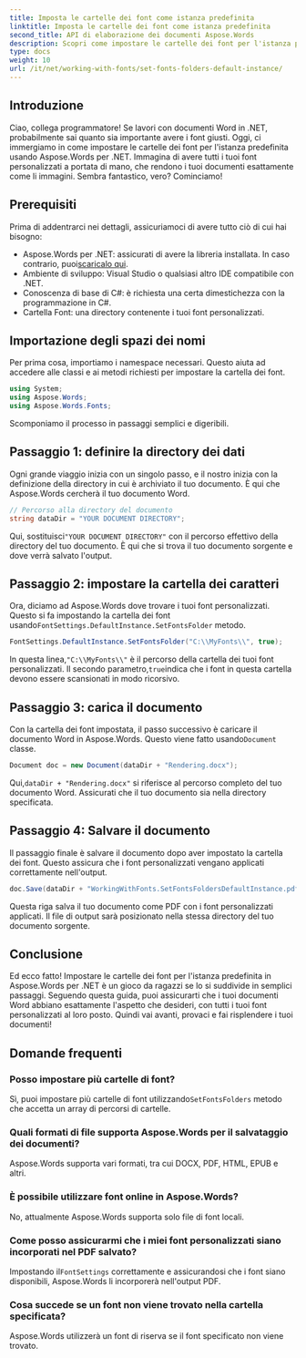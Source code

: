 ```yaml
---
title: Imposta le cartelle dei font come istanza predefinita
linktitle: Imposta le cartelle dei font come istanza predefinita
second_title: API di elaborazione dei documenti Aspose.Words
description: Scopri come impostare le cartelle dei font per l'istanza predefinita in Aspose.Words per .NET con questo tutorial passo dopo passo. Personalizza i tuoi documenti Word senza sforzo.
type: docs
weight: 10
url: /it/net/working-with-fonts/set-fonts-folders-default-instance/
---
```

## Introduzione

Ciao, collega programmatore! Se lavori con documenti Word in .NET, probabilmente sai quanto sia importante avere i font giusti. Oggi, ci immergiamo in come impostare le cartelle dei font per l'istanza predefinita usando Aspose.Words per .NET. Immagina di avere tutti i tuoi font personalizzati a portata di mano, che rendono i tuoi documenti esattamente come li immagini. Sembra fantastico, vero? Cominciamo!

## Prerequisiti

Prima di addentrarci nei dettagli, assicuriamoci di avere tutto ciò di cui hai bisogno:
-  Aspose.Words per .NET: assicurati di avere la libreria installata. In caso contrario, puoi[scaricalo qui](https://releases.aspose.com/words/net/).
- Ambiente di sviluppo: Visual Studio o qualsiasi altro IDE compatibile con .NET.
- Conoscenza di base di C#: è richiesta una certa dimestichezza con la programmazione in C#.
- Cartella Font: una directory contenente i tuoi font personalizzati.

## Importazione degli spazi dei nomi

Per prima cosa, importiamo i namespace necessari. Questo aiuta ad accedere alle classi e ai metodi richiesti per impostare la cartella dei font.

```csharp
using System;
using Aspose.Words;
using Aspose.Words.Fonts;
```

Scomponiamo il processo in passaggi semplici e digeribili.

## Passaggio 1: definire la directory dei dati

Ogni grande viaggio inizia con un singolo passo, e il nostro inizia con la definizione della directory in cui è archiviato il tuo documento. È qui che Aspose.Words cercherà il tuo documento Word.

```csharp
// Percorso alla directory del documento
string dataDir = "YOUR DOCUMENT DIRECTORY";
```

 Qui, sostituisci`"YOUR DOCUMENT DIRECTORY"` con il percorso effettivo della directory del tuo documento. È qui che si trova il tuo documento sorgente e dove verrà salvato l'output.

## Passaggio 2: impostare la cartella dei caratteri

 Ora, diciamo ad Aspose.Words dove trovare i tuoi font personalizzati. Questo si fa impostando la cartella dei font usando`FontSettings.DefaultInstance.SetFontsFolder` metodo.

```csharp
FontSettings.DefaultInstance.SetFontsFolder("C:\\MyFonts\\", true);
```

 In questa linea,`"C:\\MyFonts\\"` è il percorso della cartella dei tuoi font personalizzati. Il secondo parametro,`true`indica che i font in questa cartella devono essere scansionati in modo ricorsivo.

## Passaggio 3: carica il documento

 Con la cartella dei font impostata, il passo successivo è caricare il documento Word in Aspose.Words. Questo viene fatto usando`Document` classe.

```csharp
Document doc = new Document(dataDir + "Rendering.docx");
```

 Qui,`dataDir + "Rendering.docx"` si riferisce al percorso completo del tuo documento Word. Assicurati che il tuo documento sia nella directory specificata.

## Passaggio 4: Salvare il documento

Il passaggio finale è salvare il documento dopo aver impostato la cartella dei font. Questo assicura che i font personalizzati vengano applicati correttamente nell'output.

```csharp
doc.Save(dataDir + "WorkingWithFonts.SetFontsFoldersDefaultInstance.pdf");
```

Questa riga salva il tuo documento come PDF con i font personalizzati applicati. Il file di output sarà posizionato nella stessa directory del tuo documento sorgente.

## Conclusione

Ed ecco fatto! Impostare le cartelle dei font per l'istanza predefinita in Aspose.Words per .NET è un gioco da ragazzi se lo si suddivide in semplici passaggi. Seguendo questa guida, puoi assicurarti che i tuoi documenti Word abbiano esattamente l'aspetto che desideri, con tutti i tuoi font personalizzati al loro posto. Quindi vai avanti, provaci e fai risplendere i tuoi documenti!

## Domande frequenti

### Posso impostare più cartelle di font?
 Sì, puoi impostare più cartelle di font utilizzando`SetFontsFolders` metodo che accetta un array di percorsi di cartelle.

### Quali formati di file supporta Aspose.Words per il salvataggio dei documenti?
Aspose.Words supporta vari formati, tra cui DOCX, PDF, HTML, EPUB e altri.

### È possibile utilizzare font online in Aspose.Words?
No, attualmente Aspose.Words supporta solo file di font locali.

### Come posso assicurarmi che i miei font personalizzati siano incorporati nel PDF salvato?
 Impostando il`FontSettings` correttamente e assicurandosi che i font siano disponibili, Aspose.Words li incorporerà nell'output PDF.

### Cosa succede se un font non viene trovato nella cartella specificata?
Aspose.Words utilizzerà un font di riserva se il font specificato non viene trovato.